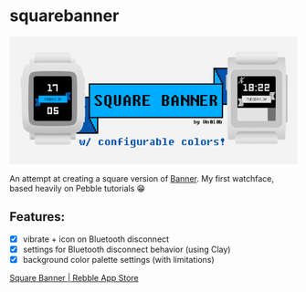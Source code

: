# squarebanner

![cover image](https://raw.githubusercontent.com/noiob/squarebanner/master/assets/sqbanner_c.png)

An attempt at creating a square version of [Banner](https://apps.rebble.io/de_DE/application/560c2671d96cadb52600007f?section=watchfaces). My first watchface, based heavily on Pebble tutorials 😁

## Features:

- [x] vibrate + icon on Bluetooth disconnect
- [x] settings for Bluetooth disconnect behavior (using Clay)
- [x] background color palette settings (with limitations)

[Square Banner | Rebble App Store](https://apps.rebble.io/de_DE/application/57ee7ab205e4b10205000094)
